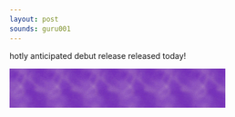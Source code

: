 ```yaml
---
layout: post
sounds: guru001
---
```


hotly anticipated debut release released today!

<img src="/assets/img/get_it_now.gif" class="blogimg" />
